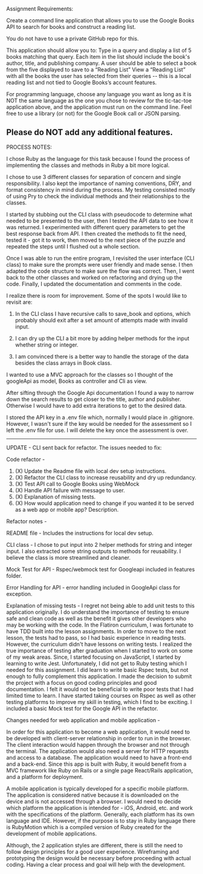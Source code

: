 Assignment Requirements:

Create a command line application that allows you to use the Google Books API to search for books and construct a reading list. 
 
You do not have to use a private GitHub repo for this.
 
This application should allow you to:
Type in a query and display a list of 5 books matching that query.
Each item in the list should include the book's author, title, and publishing company.
A user should be able to select a book from the five displayed to save to a “Reading List”
View a “Reading List” with all the books the user has selected from their queries -- this is a local reading list and not tied to Google Books’s account features.
 
For programming language, choose any language you want as long as it is NOT the same language as the one you chose to review for the tic-tac-toe application above, and the application must run on the command line. Feel free to use a library (or not) for the Google Book call or JSON parsing.
 
Please do NOT add any additional features. 
-----------------
PROCESS NOTES:

I chose Ruby as the language for this task because I found the process of implementing the classes and methods in Ruby a bit more logical. 

I chose to use 3 different classes for separation of concern and single responsibility. I also kept the importance of naming conventions,  DRY, and format consistency in mind during the process. My testing consisted mostly of using Pry to check the individual methods and their relationships to the classes.  

I started by stubbing out the CLI class with pseudocode to determine what needed to be presented to the user, then I tested the API data to see how it was returned. I experimented with different query parameters to get the best response back from API. I then created the methods to fit the need, tested it - got it to work, then moved to the next piece of the puzzle and repeated the steps until I flushed out a whole section. 

Once I was able to run the entire program, I revisited the user interface (CLI class) to make sure the prompts were user friendly and made sense. I then adapted the code structure to make sure the flow was correct. Then, I went back to the other classes and worked on refactoring and drying up the code. Finally, I updated the documentation and comments in the code.

I realize there is room for improvement. Some of the spots I would like to revisit are:

1) In the CLI class I have recursive calls to save_book and options, which probably should exit after a set amount of attempts made with invalid input.

2) I can dry up the CLI a bit more by adding helper methods for the input whether string or integer.

3) I am convinced there is a better way to handle the storage of the data besides the class arrays in Book class.

I wanted to use a MVC approach for the classes so I thought of the googleApi as model, Books as controller and Cli as view.  

After sifting through the Google Api documentation I found a way to narrow down the search results to get closer to the title, author and publisher. Otherwise I would have to add extra iterations to get to the desired data. 

I stored the API key in a .env file which, normally I would place in .gitignore. However, I wasn't sure if the key would be needed for the assessment so I left the .env file for use. I will delete the key once the assessment is over.

-------------
UPDATE - CLI sent back for refactor. The issues needed to fix:

Code refactor -
1. (X) Update the Readme file with local dev setup instructions.
2. (X) Refactor the CLI class to increase reusability and dry up redundancy.
3. (X) Test API call to Google Books using WebMock
4. (X) Handle API failure with message to user.
5. (X) Explanation of missing tests.
6. (X) How would application need to change if you wanted it to be served as a web app or mobile app? Description.

Refactor notes -

README file - Includes the instructions for local dev setup.

CLI class - I chose to put input into 2 helper methods for string and integer input. I also extracted some string outputs to methods for reusability. I believe the class is more streamlined and cleaner.

Mock Test for API - Rspec/webmock test for Googleapi included in features folder.

Error Handling for API - error handling included in GoogleApi class for exception.

Explanation of missing tests - I regret not being able to add unit tests to this application originally. I do understand the importance of testing to ensure safe and clean code as well as the benefit it gives other developers 
who may be working with the code. In the Flatiron curriculum, I was fortunate to have TDD built into the lesson assignments. In order to move to the next lesson, the tests had to pass, so I had basic experience in reading tests. However, the curriculum didn't have lessons on writing tests. I realized the true importance of testing after graduation when I started to work on some of my weak areas. Since, I started focusing on JavaScript, I started by learning to write Jest. Unfortunately, I did not get to Ruby testing which I needed for this assignment. I did learn to write basic Rspec tests, but not enough to fully complement this application. I made the decision to submit the project with a focus on good coding principles and good documentation. I felt it would not be beneficial to write poor tests that I had limited time to learn. I have started taking courses on Rspec as well as other testing platforms to improve my skill in testing, which I find to be exciting. I included a basic Mock test for the Google API in the refactor.

Changes needed for web application and mobile application - 

 In order for this application to become a web application, it would need to be developed with client-server relationship in order to run in the browser. The client interaction would happen through the browser and not through the terminal. The application would also need a server for HTTP requests and access to a database. The application would need to have a front-end and a back-end. Since this app is built with Ruby, it would benefit from a MVC framework like Ruby on Rails or a single page React/Rails application, and a platform for deployment.

 A mobile application is typically developed for a specific mobile platform. The application is considered native because it is downloaded on the device and is not accessed through a browser. I would need to decide which platform the application is intended for - iOS, Android, etc. and work with the specifications of the platform. Generally, each platform has its own language and IDE. However, if the purpose is to stay in Ruby language there is RubyMotion which is a compiled version of Ruby created for the development of mobile applications. 

 Although, the 2 application styles are different, there is still the need to follow design principles for a good user experience. Wireframing and prototyping the design would be necessary before proceeding with actual coding. Having a clear process and goal will help with the development.

